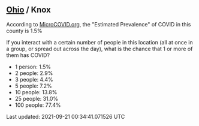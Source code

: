 
## [Ohio](/united-states/ohio) / Knox

According to [MicroCOVID.org](http://microcovid.org),
the "Estimated Prevalence" of COVID in this county is 1.5%

If you interact with a certain number of people in this location
(all at once in a group, or spread out across the day), what is the chance that
1 or more of them has COVID?

- 1 person: 1.5%
- 2 people: 2.9%
- 3 people: 4.4%
- 5 people: 7.2%
- 10 people: 13.8%
- 25 people: 31.0%
- 100 people: 77.4%

Last updated: 2021-09-21 00:34:41.071526 UTC
